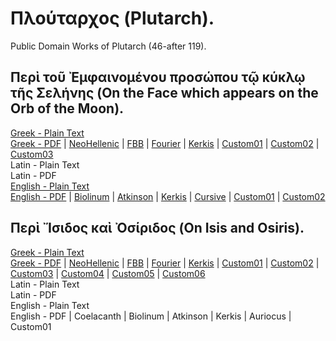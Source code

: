 # Πλούταρχος (Plutarch).

Public Domain Works of Plutarch (46-after 119).

## Περὶ τοῦ Ἐμφαινομένου προσώπου τῷ κύκλῳ τῆς Σελήνης (On the Face which appears on the Orb of the Moon).

[Greek - Plain Text](on-face-appears-moon/full-text-greek.md)  
[Greek - PDF](https://cdn.solaranamnesis.com/Plutarch/FaceMoon/plutarch_face_moon_greek.pdf) | [NeoHellenic](https://cdn.solaranamnesis.com/Plutarch/FaceMoon/plutarch_face_moon_greek_neohellenic.pdf) | [FBB](https://cdn.solaranamnesis.com/Plutarch/FaceMoon/plutarch_face_moon_greek_fbb.pdf) | [Fourier](https://cdn.solaranamnesis.com/Plutarch/FaceMoon/plutarch_face_moon_greek_fourier.pdf) | [Kerkis](https://cdn.solaranamnesis.com/Plutarch/FaceMoon/plutarch_face_moon_greek_kerkis.pdf) | [Custom01](https://cdn.solaranamnesis.com/Plutarch/FaceMoon/plutarch_face_moon_greek_custom01.pdf) | [Custom02](https://cdn.solaranamnesis.com/Plutarch/FaceMoon/plutarch_face_moon_greek_custom02.pdf) | [Custom03](https://cdn.solaranamnesis.com/Plutarch/FaceMoon/plutarch_face_moon_greek_custom03.pdf)  
Latin - Plain Text  
Latin - PDF  
[English - Plain Text](on-face-appears-moon/full-text-english.md)  
[English - PDF](https://cdn.solaranamnesis.com/Plutarch/FaceMoon/plutarch_face_moon_english.pdf) | [Biolinum](https://cdn.solaranamnesis.com/Plutarch/FaceMoon/plutarch_face_moon_english_biolinum.pdf) | [Atkinson](https://cdn.solaranamnesis.com/Plutarch/FaceMoon/plutarch_face_moon_english_atkinson.pdf) | [Kerkis](https://cdn.solaranamnesis.com/Plutarch/FaceMoon/plutarch_face_moon_english_kerkis.pdf) | [Cursive](https://cdn.solaranamnesis.com/Plutarch/FaceMoon/plutarch_face_moon_english_frcursive.pdf) | [Custom01](https://cdn.solaranamnesis.com/Plutarch/FaceMoon/plutarch_face_moon_english_custom01.pdf) | [Custom02](https://cdn.solaranamnesis.com/Plutarch/FaceMoon/plutarch_face_moon_english_custom02.pdf)  

## Περὶ Ἴσιδος καὶ Ὀσίριδος (On Isis and Osiris).

[Greek - Plain Text](on-isis-and-osiris/full-text-greek.md)  
[Greek - PDF](https://cdn.solaranamnesis.com/Plutarch/IsisOsiris/plutarch_isis_osiris_greek.pdf) | [NeoHellenic](https://cdn.solaranamnesis.com/Plutarch/IsisOsiris/plutarch_isis_osiris_greek_neohellenic.pdf) | [FBB](https://cdn.solaranamnesis.com/Plutarch/IsisOsiris/plutarch_isis_osiris_greek_fbb.pdf) | [Fourier](https://cdn.solaranamnesis.com/Plutarch/IsisOsiris/plutarch_isis_osiris_greek_fourier.pdf) | [Kerkis](https://cdn.solaranamnesis.com/Plutarch/IsisOsiris/plutarch_isis_osiris_greek_kerkis.pdf) | [Custom01](https://cdn.solaranamnesis.com/Plutarch/IsisOsiris/plutarch_isis_osiris_greek_custom01.pdf) | [Custom02](https://cdn.solaranamnesis.com/Plutarch/IsisOsiris/plutarch_isis_osiris_greek_custom02.pdf) | [Custom03](https://cdn.solaranamnesis.com/Plutarch/IsisOsiris/plutarch_isis_osiris_greek_custom03.pdf) | [Custom04](https://cdn.solaranamnesis.com/Plutarch/IsisOsiris/plutarch_isis_osiris_greek_custom04.pdf) | [Custom05](https://cdn.solaranamnesis.com/Plutarch/IsisOsiris/plutarch_isis_osiris_greek_custom05.pdf) | [Custom06](https://cdn.solaranamnesis.com/Plutarch/IsisOsiris/plutarch_isis_osiris_greek_custom06.pdf)  
Latin - Plain Text  
Latin - PDF  
English - Plain Text  
English - PDF | Coelacanth | Biolinum | Atkinson | Kerkis | Auriocus | Custom01  
